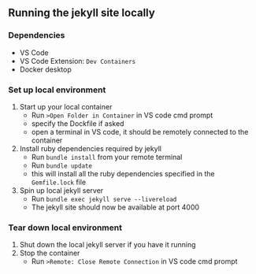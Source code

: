 ## Running the jekyll site locally

### Dependencies
- VS Code
- VS Code Extension: `Dev Containers`
- Docker desktop

### Set up local environment
1. Start up your local container
    - Run `>Open Folder in Container` in VS code cmd prompt
    - specify the Dockfile if asked
    - open a terminal in VS code, it should be remotely connected to the container 
2. Install ruby dependencies required by jekyll
    - Run `bundle install` from your remote terminal
    - Run `bundle update`
    - this will install all the ruby dependencies specified in the `Gemfile.lock` file
3. Spin up local jekyll server
    - Run `bundle exec jekyll serve --livereload`
    - The jekyll site should now be available at port 4000

### Tear down local environment
1. Shut down the local jekyll server if you have it running
2. Stop the container
    - Run `>Remote: Close Remote Connection` in VS code cmd prompt
